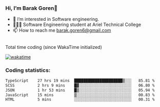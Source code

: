 ###  Hi, I’m Barak Goren👋
- 👀 I’m interested in Software engineering.
- 👨🏼‍🎓 Software Engineering student at Ariel Technical College
- 📫 How to reach me barak.goren6@gmail.com
##
Total time coding (since WakaTime initialized)

[![wakatime](https://wakatime.com/badge/user/5cc5ec80-a806-4ca2-a704-db29274e48cd.svg)](https://wakatime.com/@5cc5ec80-a806-4ca2-a704-db29274e48cd)

   
### Coding statistics:

<!--START_SECTION:waka-->

```txt
TypeScript    27 hrs 19 mins  █████████████████████▒░░░   85.81 %
SCSS          2 hrs 9 mins    █▓░░░░░░░░░░░░░░░░░░░░░░░   06.80 %
JSON          1 hr 53 mins    █▒░░░░░░░░░░░░░░░░░░░░░░░   05.94 %
JavaScript    15 mins         ▒░░░░░░░░░░░░░░░░░░░░░░░░   00.83 %
HTML          5 mins          ░░░░░░░░░░░░░░░░░░░░░░░░░   00.31 %
```

<!--END_SECTION:waka-->

<!---
barakgoren/barakgoren is a ✨ special ✨ repository because its `README.md` (this file) appears on your GitHub profile.
You can click the Preview link to take a look at your changes.
--->
